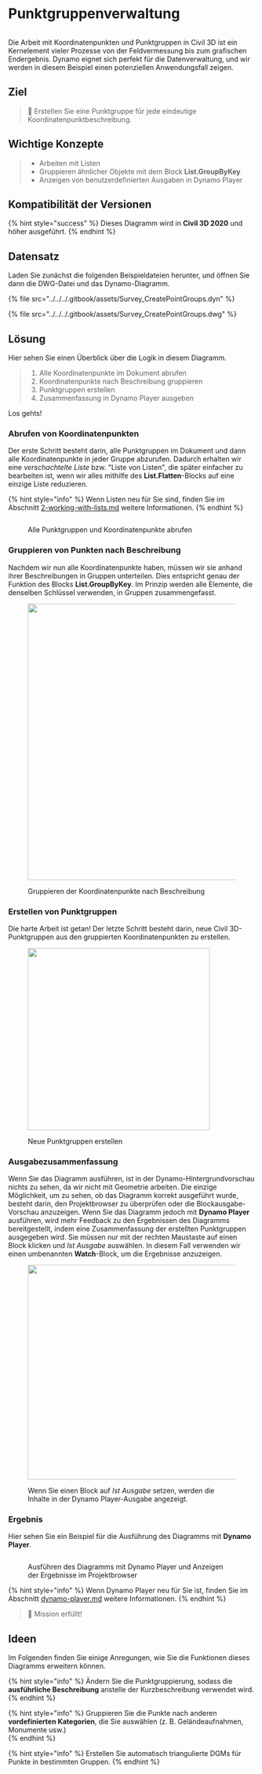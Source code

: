 # Punktgruppenverwaltung

<figure><img src="../../../.gitbook/assets/Survey_CreatePointGroups_Player.gif" alt=""><figcaption></figcaption></figure>

Die Arbeit mit Koordinatenpunkten und Punktgruppen in Civil 3D ist ein Kernelement vieler Prozesse von der Feldvermessung bis zum grafischen Endergebnis. Dynamo eignet sich perfekt für die Datenverwaltung, und wir werden in diesem Beispiel einen potenziellen Anwendungsfall zeigen.  

## Ziel

> :dart: Erstellen Sie eine Punktgruppe für jede eindeutige Koordinatenpunktbeschreibung. 

## Wichtige Konzepte

> * Arbeiten mit Listen
> * Gruppieren ähnlicher Objekte mit dem Block **List.GroupByKey**
> * Anzeigen von benutzerdefinierten Ausgaben in Dynamo Player

## Kompatibilität der Versionen

{% hint style="success" %}
 Dieses Diagramm wird in **Civil 3D 2020** und höher ausgeführt. 
{% endhint %}

## Datensatz

Laden Sie zunächst die folgenden Beispieldateien herunter, und öffnen Sie dann die DWG-Datei und das Dynamo-Diagramm.

{% file src="../../../.gitbook/assets/Survey_CreatePointGroups.dyn" %}

{% file src="../../../.gitbook/assets/Survey_CreatePointGroups.dwg" %}

## Lösung

Hier sehen Sie einen Überblick über die Logik in diesem Diagramm.

> 1. Alle Koordinatenpunkte im Dokument abrufen
> 2. Koordinatenpunkte nach Beschreibung gruppieren
> 3. Punktgruppen erstellen
> 4. Zusammenfassung in Dynamo Player ausgeben

Los gehts!

### Abrufen von Koordinatenpunkten

Der erste Schritt besteht darin, alle Punktgruppen im Dokument und dann alle Koordinatenpunkte in jeder Gruppe abzurufen. Dadurch erhalten wir eine _verschachtelte Liste_ bzw. "Liste von Listen", die später einfacher zu bearbeiten ist, wenn wir alles mithilfe des **List.Flatten**-Blocks auf eine einzige Liste reduzieren.

{% hint style="info" %}
 Wenn Listen neu für Sie sind, finden Sie im Abschnitt [2-working-with-lists.md](../../../5\_essential\_nodes\_and\_concepts/5-4\_designing-with-lists/2-working-with-lists.md "mention") weitere Informationen. 
{% endhint %}

<figure><img src="../../../.gitbook/assets/Survey_CreatePointGroups_GetPoints.png" alt=""><figcaption><p>Alle Punktgruppen und Koordinatenpunkte abrufen </p></figcaption></figure>

### Gruppieren von Punkten nach Beschreibung

Nachdem wir nun alle Koordinatenpunkte haben, müssen wir sie anhand ihrer Beschreibungen in Gruppen unterteilen. Dies entspricht genau der Funktion des Blocks **List.GroupByKey**. Im Prinzip werden alle Elemente, die denselben Schlüssel verwenden, in Gruppen zusammengefasst.

<figure><img src="../../../.gitbook/assets/Survey_CreatePointGroups_GroupPoints.png" alt="" width="563"><figcaption><p>Gruppieren der Koordinatenpunkte nach Beschreibung</p></figcaption></figure>

### Erstellen von Punktgruppen

Die harte Arbeit ist getan! Der letzte Schritt besteht darin, neue Civil 3D-Punktgruppen aus den gruppierten Koordinatenpunkten zu erstellen.

<figure><img src="../../../.gitbook/assets/Survey_CreatePointGroups_CreatePointGroups.png" alt="" width="371"><figcaption><p>Neue Punktgruppen erstellen</p></figcaption></figure>

### Ausgabezusammenfassung

Wenn Sie das Diagramm ausführen, ist in der Dynamo-Hintergrundvorschau nichts zu sehen, da wir nicht mit Geometrie arbeiten. Die einzige Möglichkeit, um zu sehen, ob das Diagramm korrekt ausgeführt wurde, besteht darin, den Projektbrowser zu überprüfen oder die Blockausgabe-Vorschau anzuzeigen. Wenn Sie das Diagramm jedoch mit **Dynamo Player** ausführen, wird mehr Feedback zu den Ergebnissen des Diagramms bereitgestellt, indem eine Zusammenfassung der erstellten Punktgruppen ausgegeben wird. Sie müssen nur mit der rechten Maustaste auf einen Block klicken und _Ist Ausgabe_ auswählen. In diesem Fall verwenden wir einen umbenannten **Watch**-Block, um die Ergebnisse anzuzeigen.

<figure><img src="../../../.gitbook/assets/Survey_CreatePointGroups_Output.png" alt="" width="437"><figcaption><p>Wenn Sie einen Block auf <em>Ist Ausgabe</em> setzen, werden die Inhalte in der Dynamo Player-Ausgabe angezeigt.</p></figcaption></figure>

### Ergebnis

Hier sehen Sie ein Beispiel für die Ausführung des Diagramms mit **Dynamo Player**.

<figure><img src="../../../.gitbook/assets/Survey_CreatePointGroups_Player.gif" alt=""><figcaption><p>Ausführen des Diagramms mit Dynamo Player und Anzeigen der Ergebnisse im Projektbrowser</p></figcaption></figure>

{% hint style="info" %}
 Wenn Dynamo Player neu für Sie ist, finden Sie im Abschnitt [dynamo-player.md](../../dynamo-player.md "mention") weitere Informationen. 
{% endhint %}

> :tada: Mission erfüllt!

## Ideen

Im Folgenden finden Sie einige Anregungen, wie Sie die Funktionen dieses Diagramms erweitern können.

{% hint style="info" %}
 Ändern Sie die Punktgruppierung, sodass die **ausführliche Beschreibung** anstelle der Kurzbeschreibung verwendet wird. 
{% endhint %}

{% hint style="info" %}
 Gruppieren Sie die Punkte nach anderen **vordefinierten Kategorien**, die Sie auswählen (z. B. Geländeaufnahmen, Monumente usw.)  
{% endhint %}

{% hint style="info" %}
 Erstellen Sie automatisch triangulierte DGMs für Punkte in bestimmten Gruppen. 
{% endhint %}
